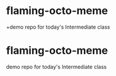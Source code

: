 # flaming-octo-meme
+demo repo for today's Intermediate class
# flaming-octo-meme
demo repo for today's Intermediate class
